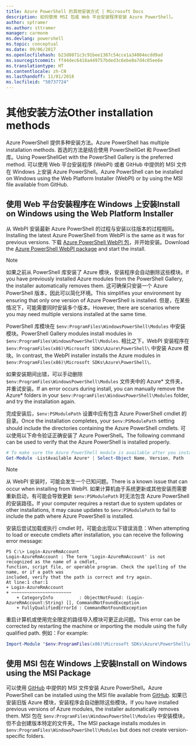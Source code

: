 ```yaml
---
title: Azure PowerShell 的其他安装方式 | Microsoft Docs
description: 如何使用 MSI 包或 Web 平台安装程序安装 Azure PowerShell。
author: sptramer
ms.author: sttramer
manager: carmonm
ms.devlang: powershell
ms.topic: conceptual
ms.date: 09/06/2017
ms.openlocfilehash: b23d8071c3c91bee1387c54cce1a34004ecdd9ad
ms.sourcegitcommit: ff44dec6418a449757bded3c6ebe0a7d4c05ee6e
ms.translationtype: HT
ms.contentlocale: zh-CN
ms.lasthandoff: 11/01/2018
ms.locfileid: "50737724"
---
```

# <a name="other-installation-methods"></a><span data-ttu-id="6f56c-103">其他安装方法</span><span class="sxs-lookup"><span data-stu-id="6f56c-103">Other installation methods</span></span>

<span data-ttu-id="6f56c-104">Azure PowerShell 提供多种安装方法。</span><span class="sxs-lookup"><span data-stu-id="6f56c-104">Azure PowerShell has multiple installation methods.</span></span> <span data-ttu-id="6f56c-105">首选的方法是结合使用 PowerShellGet 和 PowerShell 库。</span><span class="sxs-lookup"><span data-stu-id="6f56c-105">Using PowerShellGet with the PowerShell Gallery is the preferred method.</span></span> <span data-ttu-id="6f56c-106">可以使用 Web 平台安装程序 (WebPI) 或者 GitHub 中提供的 MSI 文件在 Windows 上安装 Azure PowerShell。</span><span class="sxs-lookup"><span data-stu-id="6f56c-106">Azure PowerShell can be installed on Windows using the Web Platform Installer (WebPI) or by using the MSI file available from GitHub.</span></span>

## <a name="install-on-windows-using-the-web-platform-installer"></a><span data-ttu-id="6f56c-107">使用 Web 平台安装程序在 Windows 上安装</span><span class="sxs-lookup"><span data-stu-id="6f56c-107">Install on Windows using the Web Platform Installer</span></span>

<span data-ttu-id="6f56c-108">从 WebPI 安装最新 Azure PowerShell 的过程与安装以往版本的过程相同。</span><span class="sxs-lookup"><span data-stu-id="6f56c-108">Installing the latest Azure PowerShell from WebPI is the same as it was for previous versions.</span></span>
<span data-ttu-id="6f56c-109">下载 [Azure PowerShell WebPI 包](http://aka.ms/webpi-azps)，并开始安装。</span><span class="sxs-lookup"><span data-stu-id="6f56c-109">Download the [Azure PowerShell WebPI package](http://aka.ms/webpi-azps) and start the install.</span></span>

> [!NOTE]
> <span data-ttu-id="6f56c-110">如果之前从 PowerShell 库安装了 Azure 模块，安装程序会自动删除这些模块。</span><span class="sxs-lookup"><span data-stu-id="6f56c-110">If you have previously installed Azure modules from the PowerShell Gallery, the installer automatically removes them.</span></span> <span data-ttu-id="6f56c-111">这可确保只安装一个 Azure PowerShell 版本，因此可以简化环境。</span><span class="sxs-lookup"><span data-stu-id="6f56c-111">This simplifies your environment by ensuring that only one version of Azure PowerShell is installed.</span></span> <span data-ttu-id="6f56c-112">但是，在某些情况下，可能需要同时安装多个版本。</span><span class="sxs-lookup"><span data-stu-id="6f56c-112">However, there are scenarios where you may need multiple versions installed at the same time.</span></span>
>
> <span data-ttu-id="6f56c-113">PowerShell 库模块在 `$env:ProgramFiles\WindowsPowerShell\Modules` 中安装模块。</span><span class="sxs-lookup"><span data-stu-id="6f56c-113">PowerShell Gallery modules install modules in `$env:ProgramFiles\WindowsPowerShell\Modules`.</span></span> <span data-ttu-id="6f56c-114">相比之下，WebPI 安装程序在 `$env:ProgramFiles(x86)\Microsoft SDKs\Azure\PowerShell\` 中安装 Azure 模块。</span><span class="sxs-lookup"><span data-stu-id="6f56c-114">In contrast, the WebPI installer installs the Azure modules in `$env:ProgramFiles(x86)\Microsoft SDKs\Azure\PowerShell\`.</span></span>
>
> <span data-ttu-id="6f56c-115">如果安装期间出错，可以手动删除 `$env:ProgramFiles\WindowsPowerShell\Modules` 文件夹中的 Azure\* 文件夹，并重试安装。</span><span class="sxs-lookup"><span data-stu-id="6f56c-115">If an error occurs during install, you can manually remove the Azure\* folders in your `$env:ProgramFiles\WindowsPowerShell\Modules` folder, and try the installation again.</span></span>

<span data-ttu-id="6f56c-116">完成安装后，`$env:PSModulePath` 设置中应有包含 Azure PowerShell cmdlet 的目录。</span><span class="sxs-lookup"><span data-stu-id="6f56c-116">Once the installation completes, your `$env:PSModulePath` setting should include the directories containing the Azure PowerShell cmdlets.</span></span> <span data-ttu-id="6f56c-117">可以使用以下命令验证正确安装了 Azure PowerShell。</span><span class="sxs-lookup"><span data-stu-id="6f56c-117">The following command can be used to verify that the Azure PowerShell is installed properly.</span></span>

```powershell
# To make sure the Azure PowerShell module is available after you install
Get-Module -ListAvailable Azure* | Select-Object Name, Version, Path
```

> [!NOTE]
> <span data-ttu-id="6f56c-118">从 WebPI 安装时，可能会发生一个已知问题。</span><span class="sxs-lookup"><span data-stu-id="6f56c-118">There is a known issue that can occur when installing from WebPI.</span></span> <span data-ttu-id="6f56c-119">如果计算机由于系统更新或其他安装而需要重新启动，有可能会导致更新 `$env:PSModulePath` 时无法包含 Azure PowerShell 的安装路径。</span><span class="sxs-lookup"><span data-stu-id="6f56c-119">If your computer requires a restart due to system updates or other installations, it may cause updates to `$env:PSModulePath` to fail to include the path where Azure PowerShell is installed.</span></span>

<span data-ttu-id="6f56c-120">安装后尝试加载或执行 cmdlet 时，可能会出现以下错误消息：</span><span class="sxs-lookup"><span data-stu-id="6f56c-120">When attempting to load or execute cmdlets after installation, you can receive the following error message:</span></span>

```output
PS C:\> Login-AzureRmAccount
Login-AzureRmAccount : The term 'Login-AzureRmAccount' is not recognized as the name of a cmdlet,
function, script file, or operable program. Check the spelling of the name, or if a path was
included, verify that the path is correct and try again.
At line:1 char:1
+ Login-AzureRmAccount
+ ~~~~~~~~~~~~~~~~~~~~~~~
    + CategoryInfo          : ObjectNotFound: (Login-AzureRmAccount:String) [], CommandNotFoundException
    + FullyQualifiedErrorId : CommandNotFoundException
```

<span data-ttu-id="6f56c-121">重启计算机或使用完全限定的路径导入模块可更正此问题。</span><span class="sxs-lookup"><span data-stu-id="6f56c-121">This error can be corrected by restarting the machine or importing the module using the fully qualified path.</span></span> <span data-ttu-id="6f56c-122">例如：</span><span class="sxs-lookup"><span data-stu-id="6f56c-122">For example:</span></span>

```powershell
Import-Module "$env:ProgramFiles(x86)\Microsoft SDKs\Azure\PowerShell\AzureRM.psd1"
```

## <a name="install-on-windows-using-the-msi-package"></a><span data-ttu-id="6f56c-123">使用 MSI 包在 Windows 上安装</span><span class="sxs-lookup"><span data-stu-id="6f56c-123">Install on Windows using the MSI Package</span></span>

<span data-ttu-id="6f56c-124">可以使用 [GitHub](https://github.com/Azure/azure-powershell/releases/latest) 中提供的 MSI 文件安装 Azure PowerShell。</span><span class="sxs-lookup"><span data-stu-id="6f56c-124">Azure PowerShell can be installed using the MSI file available from [GitHub](https://github.com/Azure/azure-powershell/releases/latest).</span></span> <span data-ttu-id="6f56c-125">如果已安装旧版 Azure 模块，安装程序会自动删除这些模块。</span><span class="sxs-lookup"><span data-stu-id="6f56c-125">If you have installed previous versions of Azure modules, the installer automatically removes them.</span></span> <span data-ttu-id="6f56c-126">MSI 包在 `$env:ProgramFiles\WindowsPowerShell\Modules` 中安装模块，但不会创建版本特定的文件夹。</span><span class="sxs-lookup"><span data-stu-id="6f56c-126">The MSI package installs modules in `$env:ProgramFiles\WindowsPowerShell\Modules` but does not create version-specific folders.</span></span>

